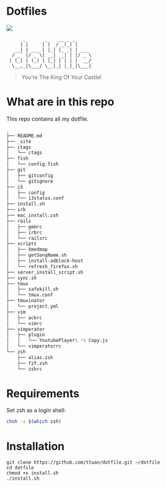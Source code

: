 # Dotfiles

![](https://i.imgur.com/hqazHhc.png)

```
      _       _    __ _ _
     | |     | |  / _(_) |
   __| | ___ | |_| |_ _| | ___
  / _` |/ _ \| __|  _| | |/ _ \
 | (_| | (_) | |_| | | | |  __/
  \__,_|\___/ \__|_| |_|_|\___|

```

> You’re The King Of Your Castle!

# What are in this repo

This repo contains all my dotfile.

```sh
.
├── README.md
├── _site
├── ctags
│   └── ctags
├── fish
│   └── config.fish
├── git
│   ├── gitconfig
│   └── gitignore
├── i3
│   ├── config
│   └── i3status.conf
├── install.sh
├── irb
├── mac_install.zsh
├── rails
│   ├── gemrc
│   ├── irbrc
│   └── railsrc
├── scripts
│   ├── Xmodmap
│   ├── getSongName.sh
│   ├── install-adblock-host
│   └── refresh_firefox.sh
├── server_install_script.sh
├── sync.sh
├── tmux
│   ├── safekill.sh
│   └── tmux.conf
├── tmuxinator
│   └── project.yml
├── vim
│   ├── ackrc
│   └── vimrc
├── vimperator
│   ├── plugin
│   │   └── YoutubePlayer\ -\ Copy.js
│   └── vimperatorrc
└── zsh
    ├── alias.zsh
    ├── fzf.zsh
    └── zshrc
```

# Requirements

Set zsh as a login shell:

```sh
chsh -s $(which zsh)
```

# Installation

```
git clone https://github.com/ttuan/dotfile.git ~/dotfile
cd dotfile
chmod +x install.sh
./install.sh
```
